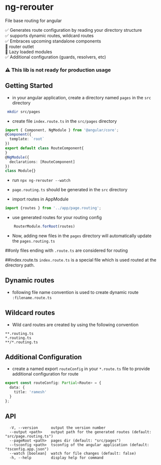 # ng-rerouter
File base routing for angular

✅ Generates route configuration by reading your directory structure
<br>
✅ supports dynamic routes, wildcard routes
<br>
✅ Embraces upcoming standalone components
<br>
🚧 router outlet
<br>
🚧 Lazy loaded modules
<br>
✅ Additional configuration (guards, resolvers, etc)

### ⚠️ This lib is not ready for production usage

## Getting Started

* in your angular application, create a directory named `pages` in the `src` directory 
```bash
 mkdir src/pages
 ```
* create file `index.route.ts` in the `src/pages` directory

```ts
import { Component, NgModule } from '@angular/core';
@Component({
  template: `root`
})
export default class RouteComponent{
}
@NgModule({
  declarations: [RouteComponent]
})
class Module{}
```
* run `npx ng-rerouter --watch`

* `page.routing.ts` should be generated in the `src` directory

* import routes in AppModule 
```typescript
import {routes } from '../app/page.routing';
```

* use generated routes for your routing config
```typescript
    RouterModule.forRoot(routes)
```

* Now, adding new files in the `pages` directory will automatically update the `pages.routing.ts`

##only files ending with `.route.ts` are considered for routing 

##index.route.ts
`index.route.ts` is a special file which is used routed at the directory path.

## Dynamic routes
* following file name convention is used to create dynamic route
`:filename.route.ts`

## Wildcard routes
* Wild card routes are created by using the following convention
```
**.routing.ts
*.routing.ts
**/*.routing.ts
```

## Additional Configuration
* create a named export `routeConfig` in your `*.route.ts` file to provide additional configuration for route

```typescript
export const routeConfig: Partial<Route> = {
  data: {
    title: 'ramesh'
  }
};
```


## API
```
  -V, --version      output the version number
  --output <path>    output path for the generated routes (default: "src/page.routing.ts")
  --pageRoot <path>  pages dir (default: "src/pages")
  --tsconfig <path>  tsconfig of the angular application (default: "tsconfig.app.json")
  --watch [boolean]  watch for file changes (default: false)
  -h, --help         display help for command
```
